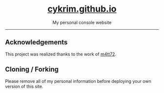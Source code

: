 <div align="center">
    <a href="https://cykrim.github.io/terminal"><h1 align="center">cykrim.github.io</h1></a>
    
My personal console website <br/>

</div>

---

## Acknowledgements

This project was realized thanks to the work of [m4tt72](https://github.com/m4tt72/terminal).

## Cloning / Forking

Please remove all of my personal information before deploying your own version of this site.